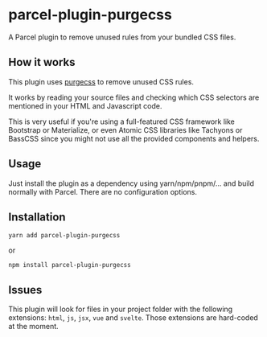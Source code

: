 # parcel-plugin-purgecss

A Parcel plugin to remove unused rules from your bundled CSS files.

## How it works

This plugin uses [purgecss](https://github.com/FullHuman/purgecss) to remove unused CSS rules.

It works by reading your source files and checking which CSS selectors are mentioned in your HTML and Javascript code.

This is very useful if you're using a full-featured CSS framework like Bootstrap or Materialize, or even Atomic CSS libraries like Tachyons or BassCSS since you might not use all the provided components and helpers.

## Usage

Just install the plugin as a dependency using yarn/npm/pnpm/... and build normally with Parcel. There are no configuration options.

## Installation

```
yarn add parcel-plugin-purgecss
```

or

```
npm install parcel-plugin-purgecss
```

## Issues

This plugin will look for files in your project folder with the following extensions: `html`, `js`, `jsx`, `vue` and `svelte`. Those extensions are hard-coded at the moment.
